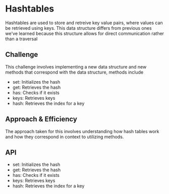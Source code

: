 # Hashtables
Hashtables are used to store and retreive key value pairs, where values can be retrieved using keys. This data structure differs from previous ones we've learned because this structure allows for direct communication rather than a traversal 

## Challenge
This challenge involves implementing a new data structure and new methods that correspond with the data structure, methods include 
- set: Initializes the hash
- get: Retrieves the hash
- has: Checks if it exists
- keys: Retrieves keys
- hash: Retrieves the index for a key

## Approach & Efficiency
The approach taken for this involves understanding how hash tables work and how they correspond in context to utilizing methods.

## API
- set: Initializes the hash
- get: Retrieves the hash
- has: Checks if it exists
- keys: Retrieves keys
- hash: Retrieves the index for a key